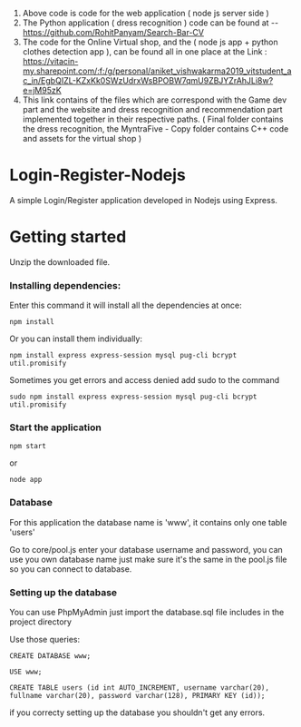 1. Above code is code for the web application ( node js server side )
2. The Python application ( dress recognition ) code can be found at -- https://github.com/RohitPanyam/Search-Bar-CV
3. The code for the Online Virtual shop, and the ( node js app + python clothes detection app ), can be found all in one place at the Link : https://vitacin-my.sharepoint.com/:f:/g/personal/aniket_vishwakarma2019_vitstudent_ac_in/EgbQIZL-KZxKk0SWzUdrxWsBPOBW7qmU9ZBJYZrAhJLi8w?e=jM95zK
4. This link contains of the files which are correspond with the Game dev part and the website and dress recognition and recommendation part implemented together in their respective paths. ( Final folder contains the dress recognition, the MyntraFive - Copy folder contains C++ code and assets for the virtual shop )

# Login-Register-Nodejs
A simple Login/Register application developed in Nodejs using Express.

# Getting started

Unzip the downloaded file.

### Installing dependencies:
Enter this command it will install all the dependencies at once:

```
npm install
```
Or you can install them individually:

```
npm install express express-session mysql pug-cli bcrypt util.promisify
```

Sometimes you get errors and access denied add sudo to the command

```
sudo npm install express express-session mysql pug-cli bcrypt util.promisify
```

### Start the application

```
npm start
```
or
```
node app
```
### Database

For this application the database  name is 'www', it contains only one table 'users'

Go to core/pool.js enter your database username and password, you can use you own database name just make sure it's the same in the pool.js file so you can connect to database.

### Setting up the database

You can use PhpMyAdmin just import the database.sql file includes in the project directory

Use those queries:

```
CREATE DATABASE www;
```
```
USE www;
```
```
CREATE TABLE users (id int AUTO_INCREMENT, username varchar(20), fullname varchar(20), password varchar(128), PRIMARY KEY (id));
```

if you correcty setting up the database you shouldn't get any errors.
